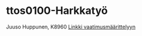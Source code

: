 # ttos0100-Harkkatyö

Juuso Huppunen, K8960
[Linkki vaatimusmäärittelyyn](https://github.com/SSH2JH/)
